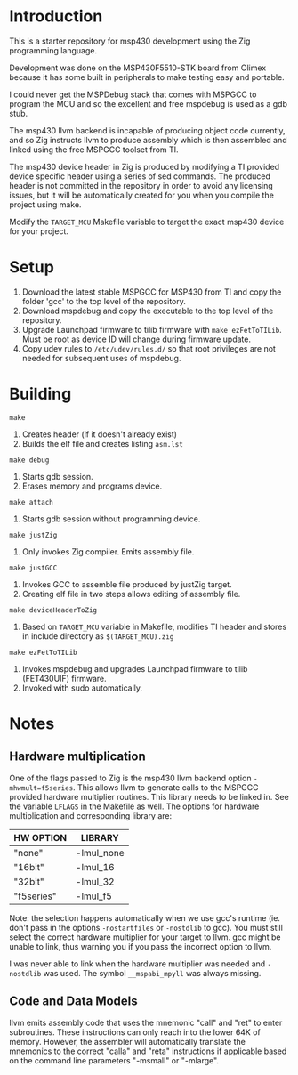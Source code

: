 # Introduction

This is a starter repository for msp430 development using the Zig programming
language.

Development was done on the MSP430F5510-STK board from Olimex because it has
some built in peripherals to make testing easy and portable.

I could never get the MSPDebug stack that comes with MSPGCC to program the MCU
and so the excellent and free mspdebug is used as a gdb stub.

The msp430 llvm backend is incapable of producing object code currently, and so
Zig instructs llvm to produce assembly which is then assembled and linked using
the free MSPGCC toolset from TI.

The msp430 device header in Zig is produced by modifying a TI provided device
specific header using a series of sed commands. The produced header is not
committed in the repository in order to avoid any licensing issues, but it will
be automatically created for you when you compile the project using make.

Modify the `TARGET_MCU` Makefile variable to target the exact msp430 device for
your project.

# Setup

  1. Download the latest stable MSPGCC for MSP430 from TI and copy
      the folder 'gcc' to the top level of the repository.
  2. Download mspdebug and copy the executable to the top level of the repository.
  3. Upgrade Launchpad firmware to tilib firmware with `make ezFetToTILib`.
      Must be root as device ID will change during firmware update.
  4. Copy udev rules to `/etc/udev/rules.d/` so that root privileges are not
      needed for subsequent uses of mspdebug.

# Building

```
make
```

1. Creates header (if it doesn't already exist)
2. Builds the elf file and creates listing `asm.lst`

```
make debug
```

1. Starts gdb session.
2. Erases memory and programs device.

```
make attach
```

1. Starts gdb session without programming device.

```
make justZig
```

1. Only invokes Zig compiler. Emits assembly file.

```
make justGCC
```

1. Invokes GCC to assemble file produced by justZig target.
2. Creating elf file in two steps allows editing of assembly file.

```
make deviceHeaderToZig
```

1. Based on `TARGET_MCU` variable in Makefile, modifies TI header and stores in
   include directory as `$(TARGET_MCU).zig`

```
make ezFetToTILib
```

1. Invokes mspdebug and upgrades Launchpad firmware to tilib (FET430UIF)
   firmware.
2. Invoked with sudo automatically.

# Notes

## Hardware multiplication

One of the flags passed to Zig is the msp430 llvm backend option
`-mhwmult=f5series`. This allows llvm to generate calls to the MSPGCC provided
hardware multiplier routines. This library needs to be linked in. See the
variable `LFLAGS` in the Makefile as well.  The options for hardware
multiplication and corresponding library are:

| HW OPTION | LIBRARY |
| ---------|--------- |
| "none" | -lmul_none |
| "16bit" | -lmul_16 |
| "32bit" | -lmul_32 |
| "f5series" | -lmul_f5 |

Note: the selection happens automatically when we use gcc's runtime (ie. don't
pass in the options `-nostartfiles` or `-nostdlib` to gcc). You must still
select the correct hardware multiplier for your target to llvm. gcc might be
unable to link, thus warning you if you pass the incorrect option to llvm.

I was never able to link when the hardware multiplier was needed and
`-nostdlib` was used. The symbol `__mspabi_mpyll` was always missing.

## Code and Data Models

llvm emits assembly code that uses the mnemonic "call" and "ret" to enter
subroutines. These instructions can only reach into the lower 64K of memory.
However, the assembler will automatically translate the mnemonics to the correct
"calla" and "reta" instructions if applicable based on the command line
parameters "-msmall" or "-mlarge".
